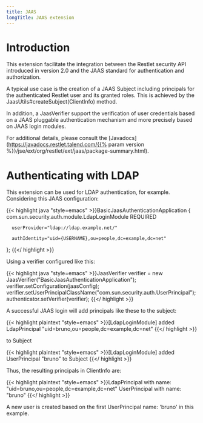 ```yaml
---
title: JAAS
longTitle: JAAS extension
---
```

# Introduction

This extension facilitate the integration between the Restlet security
API introduced in version 2.0 and the JAAS standard for authentication
and authorization.

A typical use case is the creation of a JAAS Subject including
principals for the authenticated Restlet user and its granted roles.
This is achieved by the JaasUtils\#createSubject(ClientInfo) method.

In addition, a JaasVerifier support the verification of user credentials
based on a JAAS pluggable authentication mechanism and more precisely
based on JAAS login modules.

For additional details, please consult the
[Javadocs](https://javadocs.restlet.talend.com/{{% param version %}}/jse/ext/org/restlet/ext/jaas/package-summary.html).

# Authenticating with LDAP

This extension can be used for LDAP authentication, for example.
Considering this JAAS configuration:

{{< highlight java "style=emacs" >}}BasicJaasAuthenticationApplication {
  com.sun.security.auth.module.LdapLoginModule REQUIRED

      userProvider="ldap://ldap.example.net/"

      authIdentity="uid={USERNAME},ou=people,dc=example,dc=net"

};
{{</ highlight >}}

Using a verifier configured like this:

{{< highlight java "style=emacs" >}}JaasVerifier verifier = new JaasVerifier("BasicJaasAuthenticationApplication");
verifier.setConfiguration(jaasConfig);
verifier.setUserPrincipalClassName("com.sun.security.auth.UserPrincipal");
authenticator.setVerifier(verifier);
{{</ highlight >}}

A successful JAAS login will add principals like these to the subject:

{{< highlight plaintext "style=emacs" >}}[LdapLoginModule] added LdapPrincipal "uid=bruno,ou=people,dc=example,dc=net"
{{</ highlight >}}

to Subject

{{< highlight plaintext "style=emacs" >}}[LdapLoginModule] added UserPrincipal "bruno" to Subject
{{</ highlight >}}

Thus, the resulting principals in ClientInfo are:

{{< highlight plaintext "style=emacs" >}}LdapPrincipal with name: "uid=bruno,ou=people,dc=example,dc=net"
UserPrincipal with name: "bruno"
{{</ highlight >}}

A new user is created based on the first UserPrincipal name: 'bruno' in
this example.
